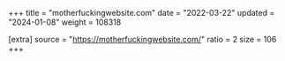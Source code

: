 +++
title = "motherfuckingwebsite.com"
date = "2022-03-22"
updated = "2024-01-08"
weight = 108318

[extra]
source = "https://motherfuckingwebsite.com/"
ratio = 2
size = 106
+++
